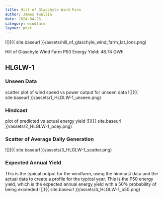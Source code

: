 ```yaml
---
title: Hill of Glaschyle Wind Farm
author: James Twallin
date: 2024-04-26
category: windfarm
layout: post
---
```

![]({{ site.baseurl }}/assets/hill_of_glaschyle_wind_farm_lat_lons.png)

Hill of Glaschyle Wind Farm P50 Energy Yield: 48.74 GWh

HLGLW-1
-------------
### Unseen Data 
scatter plot of wind speed vs power output for unseen data
![]({{ site.baseurl }}/assets/1_HLGLW-1_unseen.png)
### Hindcast 
plot of predicted vs actual energy yield
![]({{ site.baseurl }}/assets/2_HLGLW-1_pcey.png)
### Scatter of Average Daily Generation 

![]({{ site.baseurl }}/assets/3_HLGLW-1_scatter.png)
### Expected Annual Yield 
This is the typical output for the windfarm, using the hindcast data and the actual data to create a profile for the typical year. This is the P50 energy yield, which is the expected annual energy yield with a 50% probability of being exceeded
![]({{ site.baseurl }}/assets/4_HLGLW-1_p50.png)

